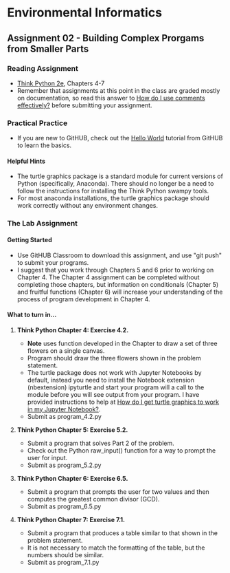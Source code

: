 # Environmental Informatics

## Assignment 02 - Building Complex Prorgams from Smaller Parts

### Reading Assignment

- [Think Python 2e](https://greenteapress.com/wp/think-python-2e/), Chapters 4-7
- Remember that assignments at this point in the class are graded mostly on documentation, so read this answer to [How do I use comments effectively?]( https://wiki.itap.purdue.edu/pages/viewpage.action?pageId=47221326) before submitting your assignment.

### Practical Practice

- If you are new to GitHUB, check out the [Hello World](https://guides.github.com/activities/hello-world/) tutorial from GitHUB to learn the basics.

#### Helpful Hints

- The turtle graphics package is a standard module for current versions of Python (specifically, Anaconda).  There should no longer be a need to follow the instructions for installing the Think Python swampy tools. 
- For most anaconda installations, the turtle graphics package should work correctly without any environment changes.  

### The Lab Assignment

#### Getting Started

- Use GitHUB Classroom to download this assignment, and use "git push" to submit your programs.
- I suggest that you work through Chapters 5 and 6 prior to working on Chapter 4.  The Chapter 4 assignment can be completed without completing those chapters, but information on conditionals (Chapter 5) and fruitful functions (Chapter 6) will increase your understanding of the process of program development in Chapter 4.

#### What to turn in...

1. **Think Python Chapter 4: Exercise 4.2.**

   - **Note** uses function developed in the Chapter to draw a set of three flowers on a single canvas.
   - Program should draw the three flowers shown in the problem statement.
   - The turtle package does not work with Jupyter Notebooks by default, instead you need to install the Notebook extension (nbextension) ipyturtle and start your program will a call to the module before you will see output from your program.  I have provided instructions to help at [How do I get turtle graphics to work in my Jupyter Notebook?](https://wiki.itap.purdue.edu/pages/viewpage.action?pageId=139460761).
   - Submit as program_4.2.py

2. **Think Python Chapter 5: Exercise 5.2.** 

   - Submit a program that solves Part 2 of the problem.
   - Check out the Python raw_input() function for a way to prompt the user for input.
   - Submit as program_5.2.py
   
3. **Think Python Chapter 6: Exercise 6.5.**

   - Submit a program that prompts the user for two values and then computes the greatest common divisor (GCD).
   - Submit as program_6.5.py
   
4. **Think Python Chapter 7: Exercise 7.1.**

   - Submit a program that produces a table similar to that shown in the problem statement.
   - It is not necessary to match the formatting of the table, but the numbers should be similar.
   - Submit as program_7.1.py
